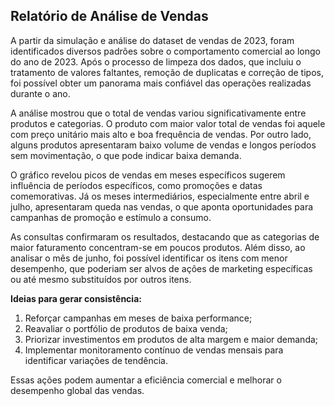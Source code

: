## Relatório de Análise de Vendas

A partir da simulação e análise do dataset de vendas de 2023, foram identificados diversos padrões sobre o comportamento comercial ao longo do ano de 2023. Após o processo de limpeza dos dados, que incluiu o tratamento de valores faltantes, remoção de duplicatas e correção de tipos, foi possível obter um panorama mais confiável das operações realizadas durante o ano.

A análise mostrou que o total de vendas variou significativamente entre produtos e categorias. O produto com maior valor total de vendas foi aquele com preço unitário mais alto e boa frequência de vendas. Por outro lado, alguns produtos apresentaram baixo volume de vendas e longos períodos sem movimentação, o que pode indicar baixa demanda.

O gráfico revelou picos de vendas em meses específicos sugerem influência de períodos específicos, como promoções e datas comemorativas. Já os meses intermediários, especialmente entre abril e julho, apresentaram queda nas vendas, o que aponta oportunidades para campanhas de promoção e estímulo a consumo.

As consultas confirmaram os resultados, destacando que as categorias de maior faturamento concentram-se em poucos produtos. Além disso, ao analisar o mês de junho, foi possível identificar os itens com menor desempenho, que poderiam ser alvos de ações de marketing específicas ou até mesmo substituídos por outros itens.

**Ideias para gerar consistência:**

1. Reforçar campanhas em meses de baixa performance;
2. Reavaliar o portfólio de produtos de baixa venda;
3. Priorizar investimentos em produtos de alta margem e maior demanda;
4. Implementar monitoramento contínuo de vendas mensais para identificar variações de tendência.

Essas ações podem aumentar a eficiência comercial e melhorar o desempenho global das vendas.
